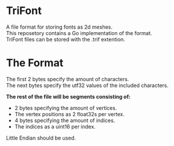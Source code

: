 # TriFont
A file format for storing fonts as 2d meshes.  
This reposetory contains a Go implementation of the format.  
TriFont files can be stored with the .trif extention.  
# The Format
The first 2 bytes specify the amount of characters.  
The next bytes specify the utf32 values of the included characters.  

**The rest of the file will be segments consisting of:**  
- 2 bytes specifying the amount of vertices.
- The vertex positions as 2 float32s per vertex.  
- 4 bytes specifying the amount of indices.  
- The indices as a uint16 per index.

Little Endian should be used.  
